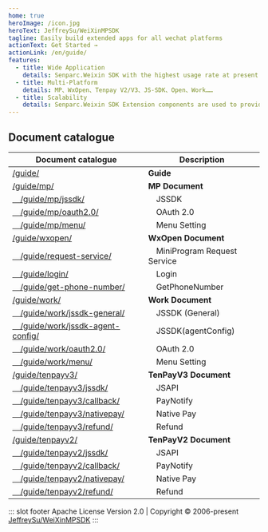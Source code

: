 ```yaml
---
home: true
heroImage: /icon.jpg
heroText: JeffreySu/WeiXinMPSDK
tagline: Easily build extended apps for all wechat platforms
actionText: Get Started →
actionLink: /en/guide/
features:
  - title: Wide Application
    details: Senparc.Weixin SDK with the highest usage rate at present.
  - title: Multi-Platform
    details: MP、WxOpen、Tenpay V2/V3、JS-SDK、Open、Work……
  - title: Scalability
    details: Senparc.Weixin SDK Extension components are used to provide a series of extension modules such as cache and WebSocket.
---
```


## Document catalogue

| Document catalogue                                                              | Description                        |
| ------------------------------------------------------------------------------- | ---------------------------------- |
| [/guide/](//guide/)                                                          | **Guide**                          |
| [/guide/mp/](//guide/mp/install.md)                                        | **MP Document**                    |
| [&emsp;/guide/mp/jssdk/](//guide/mp/jssdk.md)                              | &emsp;JSSDK                        |
| [&emsp;/guide/mp/oauth2.0/](//guide/mp/oauth2.0.md)                        | &emsp;OAuth 2.0                    |
| [&emsp;/guide/mp/menu/](/guide/mp/menu.md)                                | &emsp;Menu Setting                 |
| [/guide/wxopen/](/guide/wxopen/install.md)                                | **WxOpen Document**                |
| [&emsp;/guide/request-service/](/guide/wxopen/request-service.md)         | &emsp;MiniProgram Request Service  |
| [&emsp;/guide/login/](/guide/wxopen/login.md)                             | &emsp;Login                        |
| [&emsp;/guide/get-phone-number/](/guide/wxopen/get-phone-number.md)       | &emsp;GetPhoneNumber               |
| [/guide/work/](/guide/work/install.md)                                    | **Work Document**                  |
| [&emsp;/guide/work/jssdk-general/](/guide/work/jssdk-general.md)          | &emsp;JSSDK (General)              |
| [&emsp;/guide/work/jssdk-agent-config/](/guide/work/jssdk-agent-config.md)| &emsp;JSSDK(agentConfig)           |
| [&emsp;/guide/work/oauth2.0/](/guide/work/oauth2.0.md)                    | &emsp;OAuth 2.0                    |
| [&emsp;/guide/work/menu/](/guide/work/menu.md)                            | &emsp;Menu Setting                 |
| [/guide/tenpayv3/](/guide/tenpayv3/install.md)                            | **TenPayV3 Document**              |
| [&emsp;/guide/tenpayv3/jssdk/](/guide/tenpayv3/jssdk.md)                  | &emsp;JSAPI                        |
| [&emsp;/guide/tenpayv3/callback/](/guide/tenpayv3/callback.md)            | &emsp;PayNotify                    |
| [&emsp;/guide/tenpayv3/nativepay/](/guide/tenpayv3/nativepay.md)          | &emsp;Native Pay                   |
| [&emsp;/guide/tenpayv3/refund/](/guide/tenpayv3/refund.md)                | &emsp;Refund                       |
| [/guide/tenpayv2/](/guide/tenpayv2/install.md)                            | **TenPayV2 Document**              |
| [&emsp;/guide/tenpayv2/jssdk/](/guide/tenpayv2/jssdk.md)                  | &emsp;JSAPI                        |
| [&emsp;/guide/tenpayv2/callback/](/guide/tenpayv2/callback.md)            | &emsp;PayNotify                    |
| [&emsp;/guide/tenpayv2/nativepay/](/guide/tenpayv2/nativepay.md)          | &emsp;Native Pay                   |
| [&emsp;/guide/tenpayv2/refund/](/guide/tenpayv2/refund.md)                | &emsp;Refund                       |

::: slot footer
Apache License Version 2.0 | Copyright © 2006-present [JeffreySu/WeiXinMPSDK](https://github.com/JeffreySu/WeiXinMPSDK)
:::
